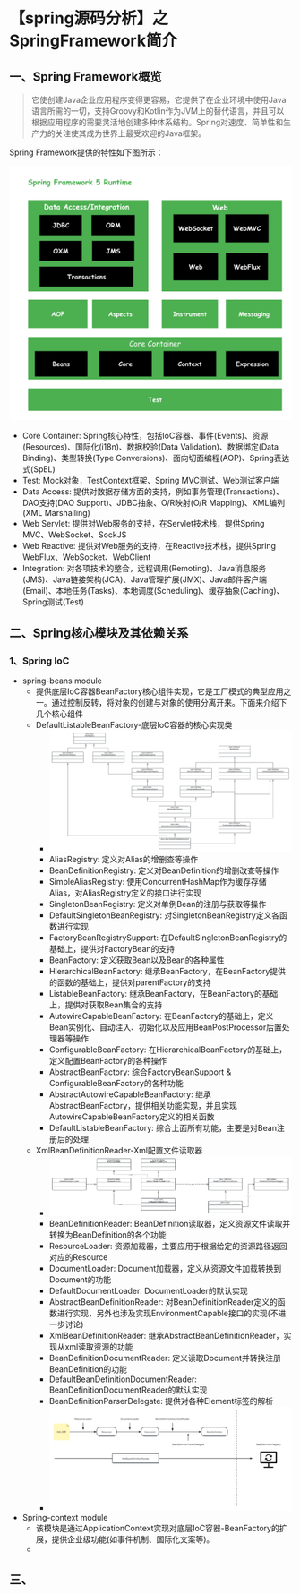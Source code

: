 # 【spring源码分析】之SpringFramework简介

## 一、Spring Framework概览

> 它使创建Java企业应用程序变得更容易，它提供了在企业环境中使用Java语言所需的一切，支持Groovy和Kotlin作为JVM上的替代语言，并且可以根据应用程序的需要灵活地创建多种体系结构。Spring对速度、简单性和生产力的关注使其成为世界上最受欢迎的Java框架。

Spring Framework提供的特性如下图所示：

![spring-bg](../01-assets/SpringFramework.png)

- Core Container: Spring核心特性，包括IoC容器、事件(Events)、资源(Resources)、国际化(i18n)、数据校验(Data Validation)、数据绑定(Data Binding)、类型转换(Type Conversions)、面向切面编程(AOP)、Spring表达式(SpEL)
- Test: Mock对象，TestContext框架、Spring MVC测试、Web测试客户端
- Data Access: 提供对数据存储方面的支持，例如事务管理(Transactions)、DAO支持(DAO Support)、JDBC抽象、O/R映射(O/R Mapping)、XML编列(XML Marshalling)
- Web Servlet: 提供对Web服务的支持，在Servlet技术栈，提供Spring MVC、WebSocket、SockJS
- Web Reactive: 提供对Web服务的支持，在Reactive技术栈，提供Spring WebFlux、WebSocket、WebClient
- Integration: 对各项技术的整合，远程调用(Remoting)、Java消息服务(JMS)、Java链接架构(JCA)、Java管理扩展(JMX)、Java邮件客户端(Email)、本地任务(Tasks)、本地调度(Scheduling)、缓存抽象(Caching)、Spring测试(Test)

## 二、Spring核心模块及其依赖关系

### 1、Spring IoC

- spring-beans module
  - 提供底层IoC容器BeanFactory核心组件实现，它是工厂模式的典型应用之一。通过控制反转，将对象的创建与对象的使用分离开来。下面来介绍下几个核心组件
  - DefaultListableBeanFactory-底层IoC容器的核心实现类
    - ![DefaultListableBeanFactory-UML](../01-assets/DefaultListableBeanFactory-UML.png)
    - AliasRegistry: 定义对Alias的增删查等操作
    - BeanDefinitionRegistry: 定义对BeanDefinition的增删改查等操作
    - SimpleAliasRegistry: 使用ConcurrentHashMap作为缓存存储Alias，对AliasRegistry定义的接口进行实现
    - SingletonBeanRegistry: 定义对单例Bean的注册与获取等操作
    - DefaultSingletonBeanRegistry: 对SingletonBeanRegistry定义各函数进行实现
    - FactoryBeanRegistrySupport: 在DefaultSingletonBeanRegistry的基础上，提供对FactoryBean的支持
    - BeanFactory: 定义获取Bean以及Bean的各种属性
    - HierarchicalBeanFactory: 继承BeanFactory，在BeanFactory提供的函数的基础上，提供对parentFactory的支持
    - ListableBeanFactory: 继承BeanFactory，在BeanFactory的基础上，提供对获取Bean集合的支持
    - AutowireCapableBeanFactory: 在BeanFactory的基础上，定义Bean实例化、自动注入、初始化以及应用BeanPostProcessor后置处理器等操作
    - ConfigurableBeanFactory: 在HierarchicalBeanFactory的基础上，定义配置BeanFactory的各种操作
    - AbstractBeanFactory: 综合FactoryBeanSupport & ConfigurableBeanFactory的各种功能
    - AbstractAutowireCapableBeanFactory: 继承AbstractBeanFactory，提供相关功能实现，并且实现AutowireCapableBeanFactory定义的相关函数
    - DefaultListableBeanFactory: 综合上面所有功能，主要是对Bean注册后的处理
  - XmlBeanDefinitionReader-Xml配置文件读取器
    - ![XmlBeanDefinitionReader-UML](../01-assets/XmlBeanDefinitionReader-UML.png)
    - BeanDefinitionReader: BeanDefinition读取器，定义资源文件读取并转换为BeanDefinition的各个功能
    - ResourceLoader: 资源加载器，主要应用于根据给定的资源路径返回对应的Resource
    - DocumentLoader: Document加载器，定义从资源文件加载转换到Document的功能
    - DefaultDocumentLoader: DocumentLoader的默认实现
    - AbstractBeanDefinitionReader: 对BeanDefinitionReader定义的函数进行实现，另外也涉及实现EnvironmentCapable接口的实现(不进一步讨论)
    - XmlBeanDefinitionReader: 继承AbstractBeanDefinitionReader，实现从xml读取资源的功能
    - BeanDefinitionDocumentReader: 定义读取Document并转换注册BeanDefinition的功能
    - DefaultBeanDefinitionDocumentReader: BeanDefinitionDocumentReader的默认实现
    - BeanDefinitionParserDelegate: 提供对各种Element标签的解析
    - ![](../01-assets/XML资源读取过程.png)
- Spring-context module
  - 该模块是通过ApplicationContext实现对底层IoC容器-BeanFactory的扩展，提供企业级功能(如事件机制、国际化文案等)。
  - 


## 三、